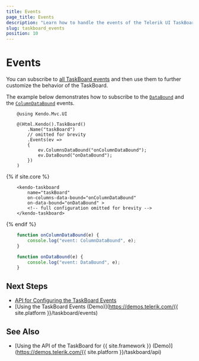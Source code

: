 ```yaml
---
title: Events
page_title: Events
description: "Learn how to handle the events of the Telerik UI TaskBoard component for {{ site.framework }}."
slug: taskboard_events
position: 10
---
```


# Events

You can subscribe to [all TaskBoard events](/api/kendo.mvc.ui.fluent/taskboardeventbuilder) and then use them to further customize the behavior of the TaskBoard.

The example below demonstrates how to subscribe to the [`DataBound`](/api/kendo.mvc.ui.fluent/taskboardeventbuilder#databoundsystemstring) and the [`ColumnDataBound`](/api/kendo.mvc.ui.fluent/taskboardeventbuilder#columnsdataboundsystemstring) events.

```HtmlHelper
    @using Kendo.Mvc.UI

    @(Html.Kendo().TaskBoard()
        .Name("taskBoard")
        // omitted for brevity
        .Events(ev =>
        {
            ev.ColumnsDataBound("onColumnDataBound");
            ev.DataBound("onDataBound");
        })
    )
```
{% if site.core %}
```TagHelper
    <kendo-taskboard 
        name="taskBoard" 
        on-columns-data-bound="onColumnDataBound" 
        on-data-bound="onDataBound" >
        <!-- full configuration omitted for brevity -->
    </kendo-taskboard>
```
{% endif %}
```JavaScript
    function onColumnDataBound(e) {
        console.log("event: ColumnDataBound", e);
    }

    function onDataBound(e) {
        console.log("event: DataBound", e);
    }
```

## Next Steps

* [API for Configuring the TaskBoard Events](/api/kendo.mvc.ui.fluent/taskboardeventbuilder)
* [Using the TaskBoard Events (Demo)](https://demos.telerik.com/{{ site.platform }}/taskboard/events)

## See Also

* [Using the API of the TaskBoard for {{ site.framework }} (Demo)](https://demos.telerik.com/{{ site.platform }}/taskboard/api)
